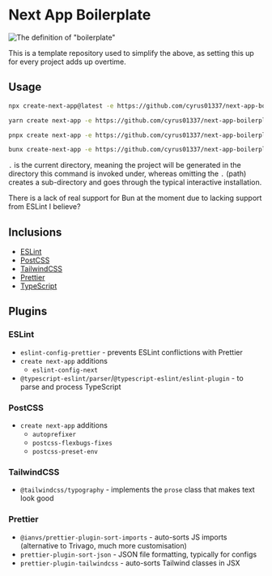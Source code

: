 # Next App Boilerplate

![The definition of "boilerplate"](https://i.imgur.com/0xEmAP6.png)

This is a template repository used to simplify the above, as setting this up for every project adds up overtime.

## Usage

```sh
npx create-next-app@latest -e https://github.com/cyrus01337/next-app-boilerplate .
```

```sh
yarn create next-app -e https://github.com/cyrus01337/next-app-boilerplate .
```

```sh
pnpx create next-app -e https://github.com/cyrus01337/next-app-boilerplate .
```

```sh
bunx create-next-app -e https://github.com/cyrus01337/next-app-boilerplate .
```

`.` is the current directory, meaning the project will be generated in the directory this command is
invoked under, whereas omitting the `.` (path) creates a sub-directory and goes through the typical
interactive installation.

There is a lack of real support for Bun at the moment due to lacking support from ESLint I believe?

## Inclusions

-   [ESLint](https://eslint.org/)
-   [PostCSS](https://postcss.org/)
-   [TailwindCSS](https://tailwindcss.com/)
-   [Prettier](https://prettier.io/)
-   [TypeScript](https://www.typescriptlang.org)

## Plugins

### ESLint

-   `eslint-config-prettier` - prevents ESLint conflictions with Prettier
-   `create next-app` additions
    -   `eslint-config-next`
-   `@typescript-eslint/parser`/`@typescript-eslint/eslint-plugin` - to parse and process TypeScript

### PostCSS

-   `create next-app` additions
    -   `autoprefixer`
    -   `postcss-flexbugs-fixes`
    -   `postcss-preset-env`

### TailwindCSS

-   `@tailwindcss/typography` - implements the `prose` class that makes text look good

### Prettier

-   `@ianvs/prettier-plugin-sort-imports` - auto-sorts JS imports (alternative to Trivago, much more customisation)
-   `prettier-plugin-sort-json` - JSON file formatting, typically for configs
-   `prettier-plugin-tailwindcss` - auto-sorts Tailwind classes in JSX
